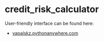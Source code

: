 # credit_risk_calculator

User-friendly interface can be found here:
- [yapalskz.pythonanywhere.com](http://yapalskz.pythonanywhere.com)
